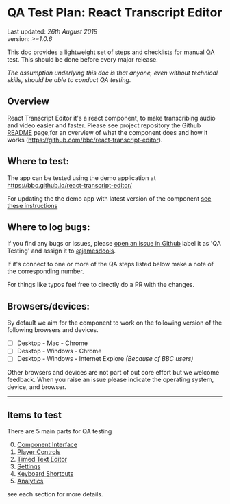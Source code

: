 # QA Test Plan: React Transcript Editor

Last updated: _26th August 2019_     
version: _>=1.0.6_

This doc provides a lightweight set of steps and checklists for manual QA test. This should be done before every major release.

_The assumption underlying this doc is that anyone, even without technical skills, should be able to conduct QA testing._

## Overview
React Transcript Editor it's a react component, to make transcribing audio and video easier and faster. Please see project repository the Github [README](https://github.com/bbc/react-transcript-editor/blob/master/README.md) page,for an overview of what the component does and how it works (https://github.com/bbc/react-transcript-editor). 

<!-- Here is a video demo of the  main use case: https://youtu.be/4z143-nJlzs.  -->

## Where to test:
<!-- _URL of where testing should be performed (staging, sandbox)_ -->

The app can be tested using the demo application at 
https://bbc.github.io/react-transcript-editor/

For updating the the demo app with latest version of the component [see these instructions](https://github.com/bbc/react-transcript-editor#build---demo)

## Where to log bugs: 
<!-- _Provide link to Fogbugz, Github, Trello, etc. Also include to whom the bugs should be assigned (if applicable)._ -->

If you find any bugs or issues, please [open an issue in Github](https://github.com/bbc/react-transcript-editor/issues/new?template=bug_report.md) label it as 'QA Testing' and assign it to [@jamesdools](https://github.com/jamesdools).

If it's connect to one or more of the QA steps listed below make a note of the corresponding number.

For things like typos feel free to directly do a PR with the changes.

## Browsers/devices: 
By default we aim for the component to work on the following version of the following browsers and devices.

- [ ] Desktop - Mac - Chrome
- [ ] Desktop - Windows - Chrome
- [ ] Desktop - Windows - Internet Explore _(Because of BBC users)_

Other browsers and devices are not part of out core effort but we welcome feedback.
When you raise an issue please indicate the operating system, device, and browser.

---

## Items to test

There are 5 main parts for QA testing

0. [Component Interface](0-component-interface.md)
1. [Player Controls](1-player-controls.md)
2. [Timed Text Editor](2-timed-text-editor.md) 
3. [Settings](3-settings.md)
4. [Keyboard Shortcuts](4-keyboard-shortcuts.md)
5. [Analytics](5-analytics.md)

 see each section for more details.

